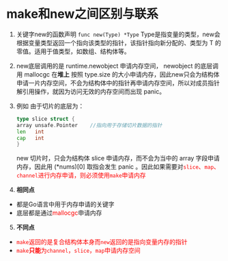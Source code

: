 # make和new之间区别与联系

1. 关键字new的函数声明
   `func new(Type) *Type` Type是指变量的类型，new会根据变量类型返回一个指向该类型的指针，该指针指向新分配的、类型为 T 的零值。适用于值类型，如数组、结构体等。
2. new底层调用的是 runtime.newobject 申请内存空间， newobject 的底层调用 mallocgc 在**堆上** 按照 type.size 的大小申请内存，因此new只会为结构体申请一片内存空间，不会为结构体中的指针再申请内存空间，所以对成员指针解引用操作，就因为访问无效的内存空间而出现 panic。
3. 例如 由于切片的底层为：
   
   ```go
   type slice struct {
   array unsafe.Pointer    //指向用于存储切片数据的指针
   len   int
   cap   int
   }
   ```
   
   new 切片时，只会为结构体 slice 申请内存，而不会为当中的 array 字段申请内存，因此用 (*nums)[0] 取指会发生 panic 。因此如果需要对<font color=red>`slice`、`map`、`channel`进行内存申请，则必须使用`make`申请内存</font>
4. **相同点**

- 都是Go语言中用于内存申请的关键字
- 底层都是通过<font color=red>mallocgc</font>申请内存

5. **不同点**

- <font color=red>`make`返回的是复合结构体本身而`new`返回的是指向变量内存的指针</font>
- <font color=red>`make`**只能**为`channel`，`slice`，`map`申请内存空间</font>

